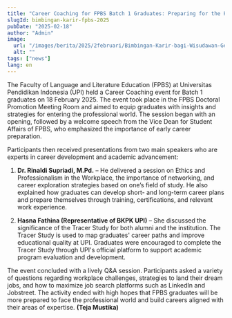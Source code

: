 ```yaml
---
title: "Career Coaching for FPBS Batch 1 Graduates: Preparing for the Professional World"
slugId: bimbingan-karir-fpbs-2025
pubDate: "2025-02-18"
author: "Admin"
image:
  url: "/images/berita/2025/2februari/Bimbingan-Karir-bagi-Wisudawan-Gelombang-1-FPBS-Mempersiapkan-Lulusan-Menuju-Dunia-Kerja-2025.webp"
  alt: ""
tags: ["news"]
lang: en
---
```


The Faculty of Language and Literature Education (FPBS) at Universitas Pendidikan Indonesia (UPI) held a Career Coaching event for Batch 1 graduates on 18 February 2025. The event took place in the FPBS Doctoral Promotion Meeting Room and aimed to equip graduates with insights and strategies for entering the professional world. The session began with an opening, followed by a welcome speech from the Vice Dean for Student Affairs of FPBS, who emphasized the importance of early career preparation.

Participants then received presentations from two main speakers who are experts in career development and academic advancement:

1. **Dr. Rinaldi Supriadi, M.Pd.** – He delivered a session on Ethics and Professionalism in the Workplace, the importance of networking, and career exploration strategies based on one’s field of study. He also explained how graduates can develop short- and long-term career plans and prepare themselves through training, certifications, and relevant work experience.

2. **Hasna Fathina (Representative of BKPK UPI)** – She discussed the significance of the Tracer Study for both alumni and the institution. The Tracer Study is used to map graduates' career paths and improve educational quality at UPI. Graduates were encouraged to complete the Tracer Study through UPI's official platform to support academic program evaluation and development.

The event concluded with a lively Q&A session. Participants asked a variety of questions regarding workplace challenges, strategies to land their dream jobs, and how to maximize job search platforms such as LinkedIn and Jobstreet. The activity ended with high hopes that FPBS graduates will be more prepared to face the professional world and build careers aligned with their areas of expertise. **(Teja Mustika)**
